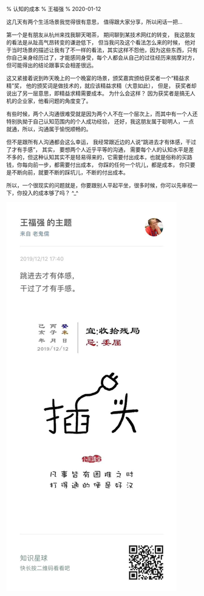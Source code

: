 % 认知的成本
% 王福强
% 2020-01-12

这几天有两个生活场景我觉得很有意思， 值得跟大家分享，所以闲话一把...

第一个是有朋友从杭州来找我聊天喝茶， 期间聊到某技术网红的转变， 我这朋友的看法是从趾高气昂转变的谦逊低下， 但当我问及这个看法怎么来的时候， 他对于当时场景的描述让我有了不一样的看法，其实这样不怨他，因为这些东西，只有你自己亲身经历过了，才能感同身受，每个人都会从自己的过往经历来揣摩对方，但可能得出的结论跟事实会相差很远。

这又紧接着说到昨天晚上的一个晚宴的场景，颁奖嘉宾颁给获奖者一个“精益求精”奖， 他的颁奖词是做技术的，就应该精益求精（大意如此）， 但是， 获奖者却说出了另一层意思，即精益求精需要成本。 为什么会这样？ 因为获奖者是搞无人机的企业家，他看问题的角度变了。

有些时候，两个人沟通很难受就是因为两个人不在一个层次上，而其中有一个人还特别执拗于自己认知范围内的个人成功经验， 还好，我这朋友属于聪明人，一点就通，所以，沟通属于愉悦顺畅的。

但不是跟所有人沟通都会这么幸运， 我经常跟近边的人说“跳进去才有体感，干过了才有手感”， 其实， 要想两个人近乎平等的沟通， 需要每个人的认知水平是差不多的，但这种认知其实不是轻易得来的，它需要付出成本，也就是俗称的买路钱，你每向前一步，都需要付出成本， 你踩的任何一个坑儿，都是成本， 你只要是不断向前，就要不断的踩坑儿，不断的付出成本。

所以，一个很现实的问题就是，你要跟别人平起平坐，很多时候，你可以先审视一下，你投入的成本够了吗？ ^_^

![](images/tigan_shougan.jpg)



